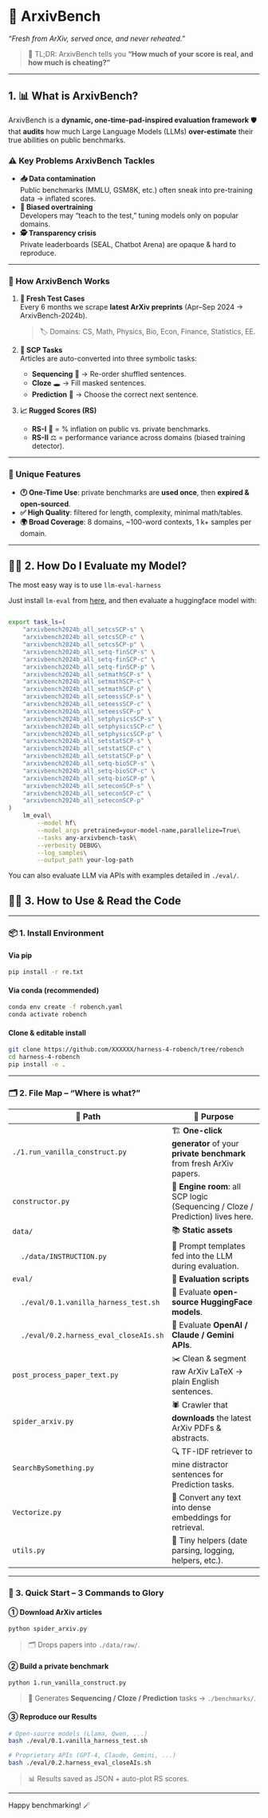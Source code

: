# 🚀 ArxivBench
*“Fresh from ArXiv, served once, and never reheated.”*

> 📌 TL;DR: ArxivBench tells you **“How much of your score is real, and how much is cheating?”**  

---

## 1. 📊 What is ArxivBench?

ArxivBench is a **dynamic, one-time-pad-inspired evaluation framework** 🛡️ that **audits** how much Large Language Models (LLMs) **over-estimate** their true abilities on public benchmarks.  

### ⚠️ Key Problems ArxivBench Tackles  
- **📥 Data contamination**  
  Public benchmarks (MMLU, GSM8K, etc.) often sneak into pre-training data → inflated scores.  
- **🎯 Biased overtraining**  
  Developers may “teach to the test,” tuning models only on popular domains.  
- **🕵️ Transparency crisis**  
  Private leaderboards (SEAL, Chatbot Arena) are opaque & hard to reproduce.

---

### 🧪 How ArxivBench Works  

1. **🌱 Fresh Test Cases**  
   Every 6 months we scrape **latest ArXiv preprints** (Apr–Sep 2024 → ArxivBench-2024b).  
   > 🏷️ Domains: CS, Math, Physics, Bio, Econ, Finance, Statistics, EE.

2. **🎲 SCP Tasks**  
   Articles are auto-converted into three symbolic tasks:  
   - **Sequencing** 🔀 → Re-order shuffled sentences.  
   - **Cloze** 🕳️ → Fill masked sentences.  
   - **Prediction** 🔮 → Choose the correct next sentence.  

3. **📈 Rugged Scores (RS)**  
   - **RS-I** 🧪 = % inflation on public vs. private benchmarks.  
   - **RS-II** ⚖️ = performance variance across domains (biased training detector).

---

### 🌟 Unique Features  
- **🕐 One-Time Use**: private benchmarks are **used once**, then **expired & open-sourced**.  
- **✅ High Quality**: filtered for length, complexity, minimal math/tables.  
- **🌍 Broad Coverage**: 8 domains, ~100-word contexts, 1 k+ samples per domain.

---

## 👩‍💻 2. How Do I Evaluate my Model?

The most easy way is to use `llm-eval-harness`

Just install `lm-eval` from [here](https://github.com/liangzid/harness-4-arxivbench),
and then evaluate a huggingface model with:

```sh

export task_ls=(
    "arxivbench2024b_all_setcsSCP-s" \
    "arxivbench2024b_all_setcsSCP-c" \
    "arxivbench2024b_all_setcsSCP-p" \
    "arxivbench2024b_all_setq-finSCP-s" \
    "arxivbench2024b_all_setq-finSCP-c" \
    "arxivbench2024b_all_setq-finSCP-p" \
    "arxivbench2024b_all_setmathSCP-s" \
    "arxivbench2024b_all_setmathSCP-c" \
    "arxivbench2024b_all_setmathSCP-p" \
    "arxivbench2024b_all_seteessSCP-s" \
    "arxivbench2024b_all_seteessSCP-c" \
    "arxivbench2024b_all_seteessSCP-p" \
    "arxivbench2024b_all_setphysicsSCP-s" \
    "arxivbench2024b_all_setphysicsSCP-c" \
    "arxivbench2024b_all_setphysicsSCP-p" \
    "arxivbench2024b_all_setstatSCP-s" \
    "arxivbench2024b_all_setstatSCP-c" \
    "arxivbench2024b_all_setstatSCP-p" \
    "arxivbench2024b_all_setq-bioSCP-s" \
    "arxivbench2024b_all_setq-bioSCP-c" \
    "arxivbench2024b_all_setq-bioSCP-p" \
    "arxivbench2024b_all_seteconSCP-s" \ 
    "arxivbench2024b_all_seteconSCP-c" \
    "arxivbench2024b_all_seteconSCP-p" 
)
	lm_eval\
	    --model hf\
	    --model_args pretrained=your-model-name,parallelize=True\
	    --tasks any-arxivbench-task\
	    --verbosity DEBUG\
	    --log_samples\
	    --output_path your-log-path
```

You can also evaluate LLM via APIs with examples detailed in `./eval/`.




## 👩‍💻 3. How to Use & Read the Code

---

### 📦 1. Install Environment

#### Via pip
```bash
pip install -r re.txt
```

#### Via conda (recommended)
```bash
conda env create -f robench.yaml
conda activate robench
```

#### Clone & editable install
```bash
git clone https://github.com/XXXXXX/harness-4-robench/tree/robench
cd harness-4-robench
pip install -e .
```

---

### 🗂️ 2. File Map – “Where is what?”

| 📁 Path | 🎯 Purpose |
|---------|------------|
| `./1.run_vanilla_construct.py` | 🏗️ **One-click generator** of your **private benchmark** from fresh ArXiv papers. |
| `constructor.py` | 🔧 **Engine room**: all SCP logic (Sequencing / Cloze / Prediction) lives here. |
| `data/` | 📚 **Static assets** |
| &nbsp;&nbsp;&nbsp;&nbsp;`./data/INSTRUCTION.py` | 📝 Prompt templates fed into the LLM during evaluation. |
| `eval/` | 🧪 **Evaluation scripts** |
| &nbsp;&nbsp;&nbsp;&nbsp;`./eval/0.1.vanilla_harness_test.sh` | 🤗 Evaluate **open-source HuggingFace models**. |
| &nbsp;&nbsp;&nbsp;&nbsp;`./eval/0.2.harness_eval_closeAIs.sh` | 🔐 Evaluate **OpenAI / Claude / Gemini APIs**. |
| `post_process_paper_text.py` | ✂️ Clean & segment raw ArXiv LaTeX → plain English sentences. |
| `spider_arxiv.py` | 🕷️ Crawler that **downloads** the latest ArXiv PDFs & abstracts. |
| `SearchBySomething.py` | 🔍 TF-IDF retriever to mine distractor sentences for Prediction tasks. |
| `Vectorize.py` | 🧮 Convert any text into dense embeddings for retrieval. |
| `utils.py` | 🧰 Tiny helpers (date parsing, logging, helpers, etc.). |

---

### 🚀 3. Quick Start – 3 Commands to Glory

#### ① Download ArXiv articles
```bash
python spider_arxiv.py
```
> 🗂️ Drops papers into `./data/raw/`.

#### ② Build a private benchmark
```bash
python 1.run_vanilla_construct.py
```
> 🎲 Generates **Sequencing / Cloze / Prediction** tasks → `./benchmarks/`.

#### ③ Reproduce our Results
```bash
# Open-source models (Llama, Qwen, ...)
bash ./eval/0.1.vanilla_harness_test.sh

# Proprietary APIs (GPT-4, Claude, Gemini, ...)
bash ./eval/0.2.harness_eval_closeAIs.sh
```
> 📊 Results saved as JSON + auto-plot RS scores.

---

Happy benchmarking! 🪄













